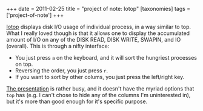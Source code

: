 +++
date = 2011-02-25
title = "project of note: Iotop"
[taxonomies]
tags = ['project-of-note']
+++

[Iotop] displays disk I/O usage of individual process, in a way similar
to top. What I really loved though is that it allows one to display the
accumulated amount of I/O on any of the DISK READ, DISK WRITE, SWAPIN,
and IO (overall). This is through a nifty interface:

-   You just press `a` on the keyboard, and it will sort the hungriest
    processes on top.
-   Reversing the order, you just press `r`.
-   If you want to sort by other colums, you just press the left/right
    key.

[The presentation] is rather busy, and it doesn't have the myriad
options that `top` has (e.g. I can't chose to hide any of the columns
I'm uninterested in), but it's more than good enough for it's
specific purpose.

  [Iotop]: http://guichaz.free.fr/iotop/
  [The presentation]: http://guichaz.free.fr/iotop/iotop_big.png

